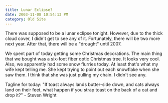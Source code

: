```yaml
---
title: Lunar Eclipse?
date: 2003-11-08 10:54:13 PM
category: Old Site
---
```


There was supposed to be a lunar eclipse tonight. However, due to the thick cloud cover, I didn't get to see any of it. Fortunately, there will be two more next year. After that, there will be a "drought" until 2007.

We spent part of today getting some Christmas decorations. The main thing that we bought was a six-foot fiber optic Christmas tree. It looks very cool. Also, we apparently had some snow flurries today. At least that's what my wife kept telling me. She kept trying to point out each snowflake when she saw them. I think that she was just pulling my chain. I didn't see any.

Tagline for today: "If toast always lands butter-side down, and cats always land on their feet, what happen if you strap toast on the back of a cat and drop it?" - Steven Wright
